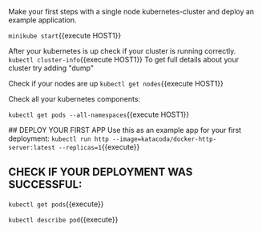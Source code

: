 Make your first steps with a single node kubernetes-cluster and deploy an example application.

`minikube start`{{execute HOST1}}

After your kubernetes is up check if your cluster is running correctly. 
`kubectl cluster-info`{{execute HOST1}}
To get full details about your cluster try adding "dump"

Check if your nodes are up
`kubectl get nodes`{{execute HOST1}}

Check all your kubernetes components:

`kubectl get pods --all-namespaces`{{execute HOST1}}

## DEPLOY YOUR FIRST APP
Use this as an example app for your first deployment:
`kubectl run http --image=katacoda/docker-http-server:latest --replicas=1`{{execute}}

## CHECK IF YOUR DEPLOYMENT WAS SUCCESSFUL:

`kubectl get pods`{{execute}}


`kubectl describe pod`{{execute}}

